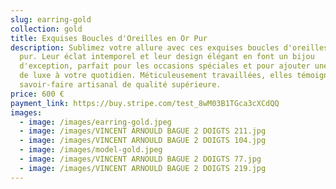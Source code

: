 ```yaml
---
slug: earring-gold
collection: gold
title: Exquises Boucles d'Oreilles en Or Pur
description: Sublimez votre allure avec ces exquises boucles d'oreilles en or
  pur. Leur éclat intemporel et leur design élégant en font un bijou
  d'exception, parfait pour les occasions spéciales et pour ajouter une touche
  de luxe à votre quotidien. Méticuleusement travaillées, elles témoignent d'un
  savoir-faire artisanal de qualité supérieure.
price: 600 €
payment_link: https://buy.stripe.com/test_8wM03B1TGca3cXCdQQ
images:
  - image: /images/earring-gold.jpeg
  - image: /images/VINCENT ARNOULD BAGUE 2 DOIGTS 211.jpg
  - image: /images/VINCENT ARNOULD BAGUE 2 DOIGTS 104.jpg
  - image: /images/model-gold.jpeg
  - image: /images/VINCENT ARNOULD BAGUE 2 DOIGTS 77.jpg
  - image: /images/VINCENT ARNOULD BAGUE 2 DOIGTS 219.jpg
---
```

